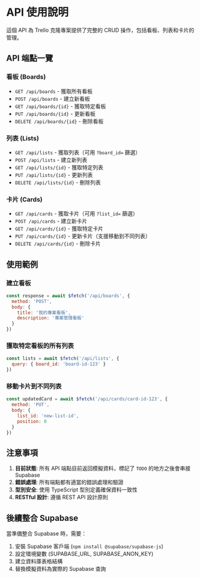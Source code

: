 # API 使用說明

這個 API 為 Trello 克隆專案提供了完整的 CRUD 操作，包括看板、列表和卡片的管理。

## API 端點一覽

### 看板 (Boards)
- `GET /api/boards` - 獲取所有看板
- `POST /api/boards` - 建立新看板
- `GET /api/boards/{id}` - 獲取特定看板
- `PUT /api/boards/{id}` - 更新看板
- `DELETE /api/boards/{id}` - 刪除看板

### 列表 (Lists)  
- `GET /api/lists` - 獲取列表（可用 `?board_id=` 篩選）
- `POST /api/lists` - 建立新列表
- `GET /api/lists/{id}` - 獲取特定列表
- `PUT /api/lists/{id}` - 更新列表
- `DELETE /api/lists/{id}` - 刪除列表

### 卡片 (Cards)
- `GET /api/cards` - 獲取卡片（可用 `?list_id=` 篩選）
- `POST /api/cards` - 建立新卡片
- `GET /api/cards/{id}` - 獲取特定卡片
- `PUT /api/cards/{id}` - 更新卡片（支援移動到不同列表）
- `DELETE /api/cards/{id}` - 刪除卡片

## 使用範例

### 建立看板
```javascript
const response = await $fetch('/api/boards', {
  method: 'POST',
  body: {
    title: '我的專案看板',
    description: '專案管理看板'
  }
})
```

### 獲取特定看板的所有列表
```javascript
const lists = await $fetch('/api/lists', {
  query: { board_id: 'board-id-123' }
})
```

### 移動卡片到不同列表
```javascript
const updatedCard = await $fetch('/api/cards/card-id-123', {
  method: 'PUT',
  body: {
    list_id: 'new-list-id',
    position: 0
  }
})
```

## 注意事項

1. **目前狀態**: 所有 API 端點目前返回模擬資料，標記了 `TODO` 的地方之後會串接 Supabase
2. **錯誤處理**: 所有端點都有適當的錯誤處理和驗證
3. **型別安全**: 使用 TypeScript 型別定義確保資料一致性
4. **RESTful 設計**: 遵循 REST API 設計原則

## 後續整合 Supabase

當準備整合 Supabase 時，需要：
1. 安裝 Supabase 客戶端 (`npm install @supabase/supabase-js`)
2. 設定環境變數 (SUPABASE_URL, SUPABASE_ANON_KEY)
3. 建立資料庫表格結構
4. 替換模擬資料為實際的 Supabase 查詢